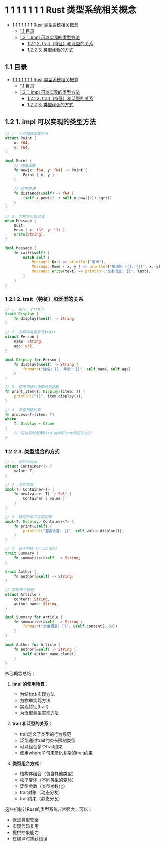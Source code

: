 # 1 1 1 1 1 1 1 Rust 类型系统相关概念

<!-- TOC START -->
- [1 1 1 1 1 1 1 Rust 类型系统相关概念](#1-1-1-1-1-1-1-rust-类型系统相关概念)
  - [1.1 目录](#11-目录)
  - [1.2 1. impl 可以实现的类型方法](#12-1-impl-可以实现的类型方法)
    - [1.2.1 2. trait（特征）和泛型的关系](#121-2-trait特征和泛型的关系)
    - [1.2.2 3. 类型组合的方式](#122-3-类型组合的方式)
<!-- TOC END -->

## 1.1 目录

- [1 1 1 1 1 1 1 Rust 类型系统相关概念](#1-1-1-1-1-1-1-rust-类型系统相关概念)
  - [1.1 目录](#11-目录)
  - [1.2 1. impl 可以实现的类型方法](#12-1-impl-可以实现的类型方法)
    - [1.2.1 2. trait（特征）和泛型的关系](#121-2-trait特征和泛型的关系)
    - [1.2.2 3. 类型组合的方式](#122-3-类型组合的方式)

## 1.2 1. impl 可以实现的类型方法

```rust
// 1. 为结构体实现方法
struct Point {
    x: f64,
    y: f64,
}

impl Point {
    // 构造函数
    fn new(x: f64, y: f64) -> Point {
        Point { x, y }
    }
    
    // 实例方法
    fn distance(&self) -> f64 {
        (self.x.powi(2) + self.y.powi(2)).sqrt()
    }
}

// 2. 为枚举实现方法
enum Message {
    Quit,
    Move { x: i32, y: i32 },
    Write(String),
}

impl Message {
    fn call(&self) {
        match self {
            Message::Quit => println!("退出"),
            Message::Move { x, y } => println!("移动到 ({}, {})", x, y),
            Message::Write(text) => println!("文本消息: {}", text),
        }
    }
}

```

### 1.2.1 2. trait（特征）和泛型的关系

```rust
// 1. 定义一个trait
trait Display {
    fn display(&self) -> String;
}

// 2. 为具体类型实现trait
struct Person {
    name: String,
    age: u32,
}

impl Display for Person {
    fn display(&self) -> String {
        format!("姓名: {}, 年龄: {}", self.name, self.age)
    }
}

// 3. 使用特征约束的泛型函数
fn print_item<T: Display>(item: T) {
    println!("{}", item.display());
}

// 4. 多重特征约束
fn process<T>(item: T) 
where 
    T: Display + Clone,
{
    // 可以同时使用Display和Clone特征的方法
}

```

### 1.2.2 3. 类型组合的方式

```rust
// 1. 泛型结构体
struct Container<T> {
    value: T,
}

// 2. 泛型实现
impl<T> Container<T> {
    fn new(value: T) -> Self {
        Container { value }
    }
}

// 3. 特征约束的泛型实现
impl<T: Display> Container<T> {
    fn print(&self) {
        println!("容器内容: {}", self.value.display());
    }
}

// 4. 组合特征（trait组合）
trait Summary {
    fn summarize(&self) -> String;
}

trait Author {
    fn author(&self) -> String;
}

// 实现多个特征
struct Article {
    content: String,
    author_name: String,
}

impl Summary for Article {
    fn summarize(&self) -> String {
        format!("文章概要: {}", &self.content[..50])
    }
}

impl Author for Article {
    fn author(&self) -> String {
        self.author_name.clone()
    }
}

```

核心概念总结：

1. **impl 的使用场景**：
   - 为结构体实现方法
   - 为枚举实现方法
   - 实现特征(trait)
   - 为泛型类型实现方法

2. **trait 和泛型的关系**：
   - trait定义了类型的行为规范
   - 泛型通过trait约束来限制类型
   - 可以组合多个trait约束
   - 使用where子句来简化复杂的trait约束

3. **类型组合方式**：
   - 结构体组合（包含其他类型）
   - 枚举变体（不同类型的变体）
   - 泛型参数（类型参数化）
   - trait对象（动态分发）
   - trait约束（静态分发）

这些机制让Rust的类型系统非常强大，可以：

- 保证类型安全
- 实现代码复用
- 提供抽象能力
- 在编译时捕获错误
